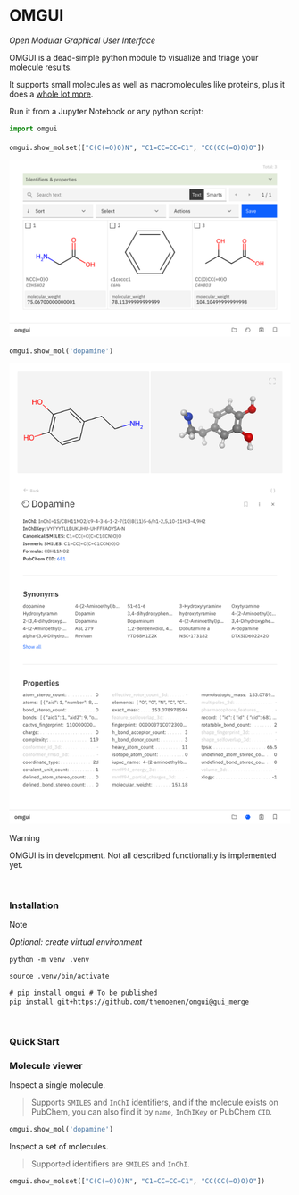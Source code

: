 # OMGUI

_Open Modular Graphical User Interface_

OMGUI is a dead-simple python module to visualize and triage your molecule results.

It supports small molecules as well as macromolecules like proteins, plus it does a [whole lot more](#quick-start).

Run it from a Jupyter Notebook or any python script:

```python
import omgui

omgui.show_molset(["C(C(=O)O)N", "C1=CC=CC=C1", "CC(CC(=O)O)O"])
```

![molecule](docs/assets/gui-molset.png)

```python
omgui.show_mol('dopamine')
```

![molecule](docs/assets/gui-molecule.png)

> [!WARNING]  
> OMGUI is in development. Not all described functionality is implemented yet.

<br>

### Installation

> [!NOTE]  
> _Optional: create virtual environment_
>
> ```shell
> python -m venv .venv
> ```
>
> ```shell
> source .venv/bin/activate
> ```

```shell
# pip install omgui # To be published
pip install git+https://github.com/themoenen/omgui@gui_merge
```

<!-- ```shell
yes | plotly_get_cxrome
``` -->

<br>

### Quick Start

### Molecule viewer

Inspect a single molecule.

> Supports `SMILES` and `InChI` identifiers, and if the molecule exists on PubChem, you can also find it by `name`, `InChIKey` or PubChem `CID`.

```python
omgui.show_mol('dopamine')
```

Inspect a set of molecules.

> Supported identifiers are `SMILES` and `InChI`.

```python
omgui.show_molset(["C(C(=O)O)N", "C1=CC=CC=C1", "CC(CC(=O)O)O"])
```

<!-- source ../agenv/bin/activate -->

<!-- python -m test -->
